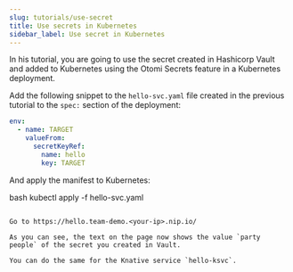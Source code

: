 ```yaml
---
slug: tutorials/use-secret
title: Use secrets in Kubernetes
sidebar_label: Use secret in Kubernetes
---
```


In his tutorial, you are going to use the secret created in Hashicorp Vault and added to Kubernetes using the Otomi Secrets feature in a Kubernetes deployment.

Add the following snippet to the `hello-svc.yaml` file created in the previous tutorial to the `spec:` section of the deployment:

```yaml
env:
  - name: TARGET
    valueFrom:
      secretKeyRef:
        name: hello
        key: TARGET
```

And apply the manifest to Kubernetes:

bash kubectl apply -f hello-svc.yaml

```

Go to https://hello.team-demo.<your-ip>.nip.io/

As you can see, the text on the page now shows the value `party people` of the secret you created in Vault.

You can do the same for the Knative service `hello-ksvc`.
```
